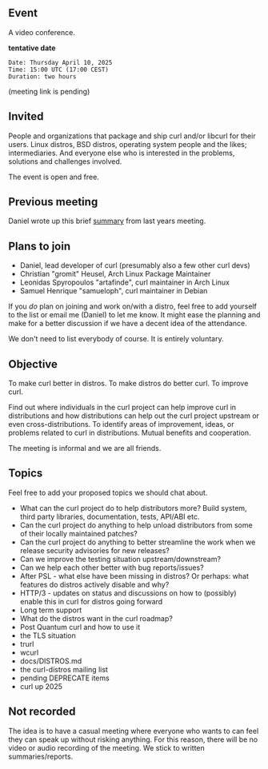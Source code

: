 ## Event

A video conference.

**tentative date**

    Date: Thursday April 10, 2025
    Time: 15:00 UTC (17:00 CEST)
    Duration: two hours

(meeting link is pending)

## Invited

People and organizations that package and ship curl and/or libcurl for their users. Linux distros, BSD distros, operating system people and the likes; intermediaries. And everyone else who is interested in the problems, solutions and challenges involved.

The event is open and free.

## Previous meeting

Daniel wrote up this brief [summary](https://daniel.haxx.se/blog/2024/03/25/curl-distro-report/) from last years meeting.

## Plans to join

- Daniel, lead developer of curl (presumably also a few other curl devs)
- Christian "gromit" Heusel, Arch Linux Package Maintainer
- Leonidas Spyropoulos "artafinde", curl maintainer in Arch Linux
- Samuel Henrique "samueloph", curl maintainer in Debian

If you *do* plan on joining and work on/with a distro, feel free to add yourself to the list or email me (Daniel) to let me know. It might ease the planning and make for a better discussion if we have a decent idea of the attendance.

We don't need to list everybody of course. It is entirely voluntary.

## Objective

To make curl better in distros. To make distros do better curl. To improve curl.

Find out where individuals in the curl project can help improve curl in distributions and how distributions can help out the curl project upstream or even cross-distributions. To identify areas of improvement, ideas, or problems related to curl in distributions. Mutual benefits and cooperation.

The meeting is informal and we are all friends. 

## Topics

Feel free to add your proposed topics we should chat about.

- What can the curl project do to help distributors more? Build system, third party libraries, documentation, tests, API/ABI etc.
- Can the curl project do anything to help unload distributors from some of their locally maintained patches?
- Can the curl project do anything to better streamline the work when we release security advisories for new releases?
- Can we improve the testing situation upstream/downstream?
- Can we help each other better with bug reports/issues?
- After PSL - what else have been missing in distros? Or perhaps: what features do distros actively disable and why?
- HTTP/3 - updates on status and discussions on how to (possibly) enable this in curl for distros going forward
- Long term support
- What do the distros want in the curl roadmap?
- Post Quantum curl and how to use it
- the TLS situation
- trurl
- wcurl
- docs/DISTROS.md
- the curl-distros mailing list
- pending DEPRECATE items
- curl up 2025

## Not recorded

The idea is to have a casual meeting where everyone who wants to can feel they can speak up without risking anything. For this reason, there will be no video or audio recording of the meeting. We stick to written summaries/reports.